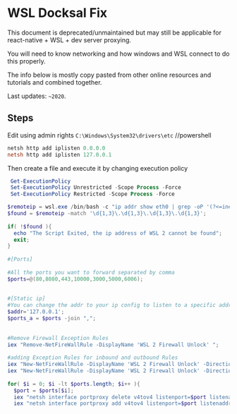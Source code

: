 # WSL Docksal Fix

This document is deprecated/unmaintained but may still be applicable for react-native + WSL + dev server proxying.

You will need to know networking and how windows and WSL connect to do this properly. 

The info below is mostly copy pasted from other online resources and tutorials and combined together. 

Last updates: `~2020`.

## Steps

Edit using admin rights `C:\Windows\System32\drivers\etc`
//powershell
```ps1
netsh http add iplisten 0.0.0.0
netsh http add iplisten 127.0.0.1
```

Then create a file and execute it by changing execution policy
```ps1
 Get-ExecutionPolicy
 Set-ExecutionPolicy Unrestricted -Scope Process -Force
 Set-ExecutionPolicy Restricted -Scope Process -Force
```


```ps1
$remoteip = wsl.exe /bin/bash -c "ip addr show eth0 | grep -oP '(?<=inet\s)\d+(\.\d+){3}'"
$found = $remoteip -match '\d{1,3}\.\d{1,3}\.\d{1,3}\.\d{1,3}';
​
if( !$found ){
  echo "The Script Exited, the ip address of WSL 2 cannot be found";
  exit;
}
​
#[Ports]
​
#All the ports you want to forward separated by comma
$ports=@(80,8080,443,10000,3000,5000,6006);
​
​
#[Static ip]
#You can change the addr to your ip config to listen to a specific address
$addr='127.0.0.1';
$ports_a = $ports -join ",";
​
​
#Remove Firewall Exception Rules
iex "Remove-NetFireWallRule -DisplayName 'WSL 2 Firewall Unlock' ";
​
#adding Exception Rules for inbound and outbound Rules
iex "New-NetFireWallRule -DisplayName 'WSL 2 Firewall Unlock' -Direction Outbound -LocalPort $ports_a -Action Allow -Protocol TCP";
iex "New-NetFireWallRule -DisplayName 'WSL 2 Firewall Unlock' -Direction Inbound -RemoteAddress $remoteip -Action Allow -Protocol TCP";
​
for( $i = 0; $i -lt $ports.length; $i++ ){
  $port = $ports[$i];
  iex "netsh interface portproxy delete v4tov4 listenport=$port listenaddress=$addr";
  iex "netsh interface portproxy add v4tov4 listenport=$port listenaddress=$addr connectport=$port connectaddress=$remoteip";
```